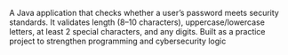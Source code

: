 A Java application that checks whether a user’s password meets security standards. It validates length (8–10 characters), uppercase/lowercase letters, at least 2 special characters, and any digits. Built as a practice project to strengthen programming and cybersecurity logic
